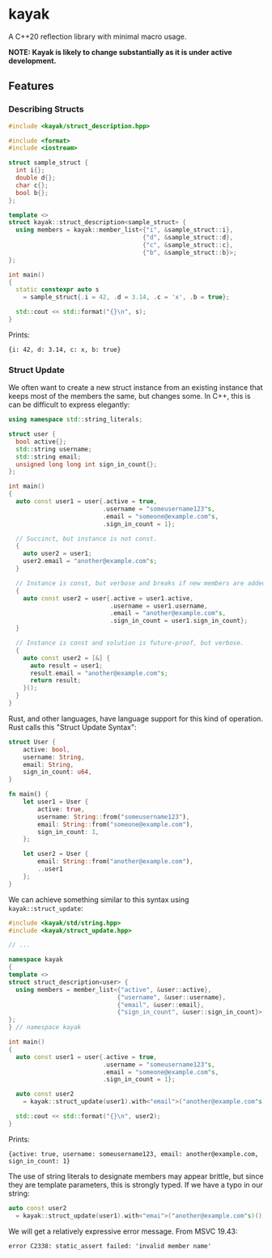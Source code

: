 # kayak

A C++20 reflection library with minimal macro usage.

**NOTE: Kayak is likely to change substantially as it is under active development.**

## Features

### Describing Structs

```c++
#include <kayak/struct_description.hpp>

#include <format>
#include <iostream>

struct sample_struct {
  int i{};
  double d{};
  char c{};
  bool b{};
};

template <>
struct kayak::struct_description<sample_struct> {
  using members = kayak::member_list<{"i", &sample_struct::i},
                                     {"d", &sample_struct::d},
                                     {"c", &sample_struct::c},
                                     {"b", &sample_struct::b}>;
};

int main()
{
  static constexpr auto s
    = sample_struct{.i = 42, .d = 3.14, .c = 'x', .b = true};

  std::cout << std::format("{}\n", s);
}
```

Prints:

```text
{i: 42, d: 3.14, c: x, b: true}
```

### Struct Update

We often want to create a new struct instance from an existing instance that keeps most of the members the same, but changes some. In C++, this is can be difficult to express elegantly:

```c++
using namespace std::string_literals;

struct user {
  bool active{};
  std::string username;
  std::string email;
  unsigned long long int sign_in_count{};
};

int main()
{
  auto const user1 = user{.active = true,
                          .username = "someusername123"s,
                          .email = "someone@example.com"s,
                          .sign_in_count = 1};

  // Succinct, but instance is not const.
  {
    auto user2 = user1;
    user2.email = "another@example.com"s;
  }

  // Instance is const, but verbose and breaks if new members are added.
  {
    auto const user2 = user{.active = user1.active,
                            .username = user1.username,
                            .email = "another@example.com"s,
                            .sign_in_count = user1.sign_in_count};
  }

  // Instance is const and solution is future-proof, but verbose.
  {
    auto const user2 = [&] {
      auto result = user1;
      result.email = "another@example.com"s;
      return result;
    }();
  }
}
```

Rust, and other languages, have language support for this kind of operation. Rust calls this "Struct Update Syntax":

```rust
struct User {
    active: bool,
    username: String,
    email: String,
    sign_in_count: u64,
}

fn main() {
    let user1 = User {
        active: true,
        username: String::from("someusername123"),
        email: String::from("someone@example.com"),
        sign_in_count: 1,
    };

    let user2 = User {
        email: String::from("another@example.com"),
        ..user1
    };
}
```

We can achieve something similar to this syntax using `kayak::struct_update`:

```c++
#include <kayak/std/string.hpp>
#include <kayak/struct_update.hpp>

// ...

namespace kayak
{
template <>
struct struct_description<user> {
  using members = member_list<{"active", &user::active},
                              {"username", &user::username},
                              {"email", &user::email},
                              {"sign_in_count", &user::sign_in_count}>;
};
} // namespace kayak

int main()
{
  auto const user1 = user{.active = true,
                          .username = "someusername123"s,
                          .email = "someone@example.com"s,
                          .sign_in_count = 1};

  auto const user2
    = kayak::struct_update(user1).with<"email">("another@example.com"s)();

  std::cout << std::format("{}\n", user2);
}
```

Prints:

```text
{active: true, username: someusername123, email: another@example.com, sign_in_count: 1}
```

The use of string literals to designate members may appear brittle, but since they are template parameters, this is strongly typed. If we have a typo in our string:

```c++
auto const user2
  = kayak::struct_update(user1).with<"emai">("another@example.com"s)();
```

We will get a relatively expressive error message. From MSVC 19.43:

```text
error C2338: static_assert failed: 'invalid member name'
```

